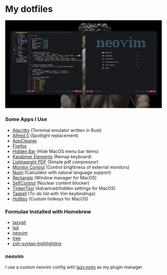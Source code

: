 # My dotfiles
![Example Config](example.png)

### Some Apps I Use
- [Alacritty](https://github.com/alacritty/alacritty) (Terminal emulator written in Rust)
- [Alfred 5](https://www.alfredapp.com/) (Spotlight replacement)
- [AppCleaner](https://freemacsoft.net/appcleaner/)
- [Firefox](https://www.mozilla.org/en-CA/firefox/new/)
- [Hidden Bar](https://github.com/dwarvesf/hidden) (Hide MacOS menu bar items)
- [Karabiner Elements](https://karabiner-elements.pqrs.org/) (Remap keyboard)
- [Lightweight PDF](https://lightweightpdf.com/) (Simple pdf compressor)
- [Monitor Control](https://github.com/MonitorControl/MonitorControl) (Control brightness of external monitors)
- [Numi](https://numi.app/) (Calculator with natural language support)
- [Rectangle](https://rectangleapp.com/) (Window manager for MacOS)
- [SelfControl](https://selfcontrolapp.com/) (Nuclear content blocker)
- [TinkerTool](https://www.bresink.com/osx/0TinkerTool/download.php) (Advanced/hidden settings for MacOS)
- [Taskell](https://taskell.app) (To-do list with Vim keybindings)
- [HotKey](https://codenuts.de/en/posts/hotkey/) (Custom hotkeys for MacOS)

### Formulae Installed with Homebrew
- [lazygit](https://formulae.brew.sh/formula/lazygit)
- [lsd](https://formulae.brew.sh/formula/lsd)
- [neovim](https://formulae.brew.sh/formula/neovim)
- [tree](https://formulae.brew.sh/formula/tree)
- [zsh-syntax-highlighting](https://formulae.brew.sh/formula/zsh-syntax-highlighting)

### neovim
I use a custom neovim config with [lazy.nvim](https://github.com/folke/lazy.nvim) as my plugin manager

